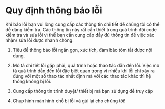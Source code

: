 # Quy định thông báo lỗi

Khi báo lỗi bạn vui lòng cung cấp các thông tin chi tiết để chúng tôi có thể dễ dàng kiểm tra. Các thông tin này rất cần thiết trong quá trình đội code kiểm tra và sửa lỗi vì thế bạn cần cung cấp đầy đủ thông tin để việc xác nhận/ sửa lỗi được nhanh chóng.

1. Tiêu đề thông báo lỗi ngắn gọn, xúc tích, đảm bảo tóm tắt được nội dung.

2. Mô tả chi tiết lỗi gặp phải, quá trình hoặc thao tác dẫn đến lỗi. Việc mô tả quá trình dẫn đến lỗi đặc biệt quan trọng vì nhiều khi lỗi chỉ xảy ra đúng với một số thao tác nhất định mà với các thao tác khác thì hệ thống không bị lỗi. 

3. Cung cấp thông tin trình duyệt/ thiết bị mà bạn sử dụng để truy cập

4. Chụp hình màn hình chỗ bị lỗi và gửi lại cho chúng tôi!
